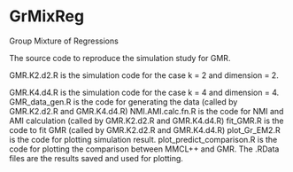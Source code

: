 # GrMixReg
Group Mixture of Regressions

The source code to reproduce the simulation study for GMR.

GMR.K2.d2.R is the simulation code for the case k = 2 and dimension = 2.

GMR.K4.d4.R is the simulation code for the case k = 4 and dimension = 4.
GMR_data_gen.R is the code for generating the data (called by GMR.K2.d2.R and GMR.K4.d4.R)
NMI.AMI.calc.fn.R is the code for NMI and AMI calculation (called by GMR.K2.d2.R and GMR.K4.d4.R)
fit_GMR.R is the code to fit GMR (called by GMR.K2.d2.R and GMR.K4.d4.R)
plot_Gr_EM2.R is the code for plotting simulation result.
plot_predict_comparison.R is the code for plotting the comparison between MMCL++ and GMR.
The .RData files are the results saved and used for plotting.
